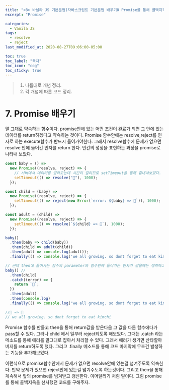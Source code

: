```yaml
---
title: "<8> 바닐라 JS 기본문법(자바스크립트 기본문법 배우기8 Promise를 통해 콜백지옥에서 구원받기)"
excerpt: "Promise"

categories:
  - Vanila JS
tags:
  - resolve
  - reject
last_modified_at: 2020-08-27T09:06:00-05:00

toc: true
toc_label: "목차"
toc_icon: "cog"
toc_sticky: true
---
```


> 1. 나름대로 개념 정리.
> 2. 각 개념에 따른 코드 정리.

# 7. Promise 배우기

말 그대로 약속하는 함수이다. promise안에 있는 어떤 조건이 완료가 되면 그 안에 있는 데이터를 return하겠다고 약속하는 것이다. Promise 함수안에는 resolve,reject를 인자로 하는 execute함수가 반드시 들어가야한다. 그래서 resolve함수에 문제가 없으면 resolve 안에 들어간 인자를 return 한다. 인간의 성장을 표현하는 과정을 promise로 나타내 보았다.

```javascript
const baby = () =>
  new Promise((resolve, reject) => {
    // 서버에서 데이터를 받아오는데 시간이 걸리므로 setTimeout을 통해 흉내내보았다.
    setTimeout(() => resolve("👶"), 1000);
  });

const child = (baby) =>
  new Promise((resolve, reject) => {
    setTimeout(() => reject(new Error(`error: ${baby} => 👦`)), 1000);
  });

const adult = (child) =>
  new Promise((resolve, reject) => {
    setTimeout(() => resolve(`${child} => 👨`), 1000);
  });

baby()
  .then(baby => child(baby))
  .then(child => adult(child))
  .then(adult => console.log(adult));
  .finally(() => console.log('we all growing. so dont forget to eat kimchi'));

// 근데 then에 들어가는 함수의 parameter와 함수안에 들어가는 인자가 같을때는 생략하고 코드를 작성해도 문제없다.
baby() //
  .then(child)
  .catch((error) => {
    return `🎅`;
  })
  .then(adult)
  .then(console.log)
  .finally(() => console.log("we all growing. so dont forget to eat kimchi"));

//🎅 => 👨
// we all growing. so dont forget to eat kimchi
```

Promise 함수를 만들고 then을 통해 return값을 받은다음 그 값을 다른 함수에다가 pass할 수 있다. 그러나 child 에서 일부러 reject되도록 해보았다. 그때는 .catch 라는 메소드를 통해 에러를 말그대로 잡아서 처리할 수 있다. 그래서 에러가 생기면 산타할아버지를 return하도록 했다. 그리고 .finally 메소드를 통해 코드 마지막에 무조건 발생하는 기능을 추가해보았다.

이런식으로 promise함수안에서 문제가 없으면 resolve안에 있는걸 넘겨주도록 약속한다. 만약 문제가 있으면 reject안에 있는걸 넘겨주도록 하는것이다. 그리고 then을 통해 계속해서 앞의 promise를 넘겨받고 갱신한다. 이어달리기 처럼 말이다. 그럼 promise를 통해 콜백지옥을 선사했던 코드를 구해주자.
